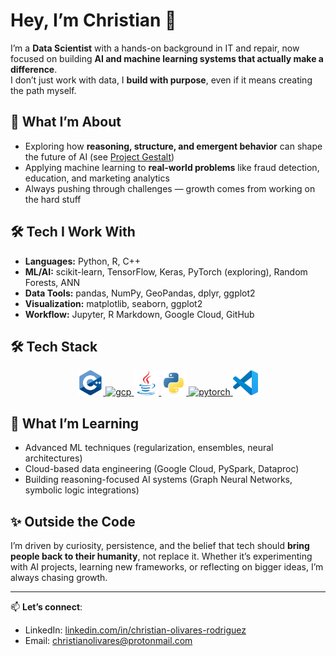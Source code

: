 # Hey, I’m Christian 👋  

I’m a **Data Scientist** with a hands-on background in IT and repair, now focused on building **AI and machine learning systems that actually make a difference**.  
I don’t just work with data, I **build with purpose**, even if it means creating the path myself.  

## 🚀 What I’m About
- Exploring how **reasoning, structure, and emergent behavior** can shape the future of AI (see [Project Gestalt](https://github.com/Oli-Data/Data-Science-Machine-Learning-Projects/tree/main/Project%20Gestalt))  
- Applying machine learning to **real-world problems** like fraud detection, education, and marketing analytics  
- Always pushing through challenges — growth comes from working on the hard stuff  

## 🛠️ Tech I Work With
- **Languages:** Python, R, C++  
- **ML/AI:** scikit-learn, TensorFlow, Keras, PyTorch (exploring), Random Forests, ANN  
- **Data Tools:** pandas, NumPy, GeoPandas, dplyr, ggplot2  
- **Visualization:** matplotlib, seaborn, ggplot2  
- **Workflow:** Jupyter, R Markdown, Google Cloud, GitHub

## 🛠️ Tech Stack  

<p align="Center"> 
  <a href="https://www.w3schools.com/cpp/" target="_blank" rel="noreferrer">
    <img src="https://raw.githubusercontent.com/devicons/devicon/master/icons/cplusplus/cplusplus-original.svg" alt="cplusplus" width="40" height="40"/>
  </a> 
  <a href="https://cloud.google.com" target="_blank" rel="noreferrer">
    <img src="https://www.vectorlogo.zone/logos/google_cloud/google_cloud-icon.svg" alt="gcp" width="40" height="40"/>
  </a> 
  <a href="https://www.java.com" target="_blank" rel="noreferrer">
    <img src="https://raw.githubusercontent.com/devicons/devicon/master/icons/java/java-original.svg" alt="java" width="40" height="40"/>
  </a> 
  <a href="https://www.python.org" target="_blank" rel="noreferrer">
    <img src="https://raw.githubusercontent.com/devicons/devicon/master/icons/python/python-original.svg" alt="python" width="40" height="40"/>
  </a> 
  <a href="https://pytorch.org/" target="_blank" rel="noreferrer">
    <img src="https://www.vectorlogo.zone/logos/pytorch/pytorch-icon.svg" alt="pytorch" width="40" height="40"/>
  </a>
  <a href="https://code.visualstudio.com/" target="_blank" rel="noreferrer">
  <img src="https://raw.githubusercontent.com/devicons/devicon/master/icons/vscode/vscode-original.svg" alt="vscode" width="40" height="40"/>
  </a>
</p> 

## 🌱 What I’m Learning
- Advanced ML techniques (regularization, ensembles, neural architectures)  
- Cloud-based data engineering (Google Cloud, PySpark, Dataproc)  
- Building reasoning-focused AI systems (Graph Neural Networks, symbolic logic integrations)  

## ✨ Outside the Code
I’m driven by curiosity, persistence, and the belief that tech should **bring people back to their humanity**, not replace it. Whether it’s experimenting with AI projects, learning new frameworks, or reflecting on bigger ideas, I’m always chasing growth.  

---

📫 **Let’s connect**:  
- LinkedIn: [linkedin.com/in/christian-olivares-rodriguez](https://www.linkedin.com/in/christian-olivares-rodriguez/)  
- Email: [christianolivares@protonmail.com](#)


